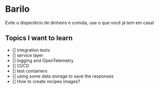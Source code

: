 # Barilo

Evite o disperdício de dinheiro e comida, use o que você já tem em casa!

## Topics I want to learn

- [] integration tests
- [] service layer
- [] logging and OpenTelemetry
- [] CI/CD
- [] test containers
- [] using some data storage to save the responses
- [] How to create recipes images?
